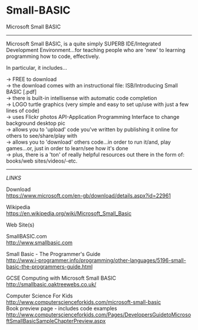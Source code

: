 # Small-BASIC
Microsoft Small BASIC

-----

Microsoft Small BASIC, is a quite simply SUPERB IDE/Integrated Development Environment...for teaching people who are 'new' to learning programming how to code, effectively.

In particular, it includes...

-> FREE to download  
-> the download comes with an instructional file: ISB/Introducing Small BASIC [.pdf]  
-> there is built-in intellisense with automatic code completion   
-> LOGO turtle graphics (very simple and easy to set up/use with just a few lines of code)  
-> uses Flickr photos API-Application Programming Interface to change background desktop pic  
-> allows you to 'upload' code you've written by publishing it online for others to see/share/play with  
-> allows you to 'download' others code...in order to run it/and, play games...or, just in order to learn/see how it's done  
-> plus, there is a 'ton' of really helpful resources out there in the form of: books/web sites/videos/-etc.    

-----

*LINKS*

Download  
https://www.microsoft.com/en-gb/download/details.aspx?id=22961

Wikipedia  
https://en.wikipedia.org/wiki/Microsoft_Small_Basic

Web Site(s)  

SmallBASIC.com  
http://www.smallbasic.com  

Small Basic - The Programmer's Guide  
http://www.i-programmer.info/programming/other-languages/5196-small-basic-the-programmers-guide.html  

GCSE Computing with Microsoft Small BASIC  
http://smallbasic.oaktreewebs.co.uk/  

Computer Science For Kids  
http://www.computerscienceforkids.com/microsoft-small-basic  
Book preview page - includes code examples  
http://www.computerscienceforkids.com/Pages/DevelopersGuidetoMicrosoftSmallBasicSampleChapterPreview.aspx  


